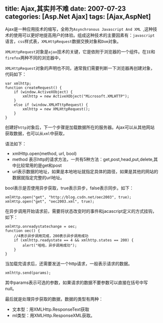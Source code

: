 title:  Ajax,其实并不难
date:  2007-07-23
categories: [Asp.Net Ajax]
tags:  [Ajax,AspNet]
---

Ajax是一种应用技术的缩写，全称为`Asynchronous Javascript And XML `,这种技术的使用可以更好地提高用户的体验。组成这种技术的主要因素有：`javascript`语言，`css`样式表，`XMLHttpRequest`数据交换对象和`Dom`对象。
<!--more-->
`XMLHttpRequest`对象是`ajax`技术的关键，它是依附于浏览器的一个组件。在`IE`和`firefox`两种不同的浏览器中，

`XMLHttpRequest`对象的声明也不同，通常我们需要判断一下浏览器再创建对象，代码如下：

```
var xmlhttp;
function createRequest() {
    if (window.ActiveXObject) {
        xmlhttp = new ActiveXObject("Microsoft.XMLHTTP");
    }
    else if (window.XMLHTttpRequest) {
        xmlhttp = new XMLHttpRequest();
    }
}
```

创建好`http`对象后，下一个步骤是加载数据所在的服务器。Ajax可以从其他网站获取数据，也可以从`xml`中获取，

语法如下：

*   xmlHttp.open(method, url, bool)
*   method 表示http的请求方法，一共有5种方法：get,post,head,put,delete,其中比较常用的是get和post
*   url表示数据的地址，如果是本地地址就指定具体的路径，如果是其他的网站的数据就指定完整的url地址。

bool表示是否使用异步获取，true表示异步，false表示同步。如下：

```
xmlHttp.open("get", "http://blog.csdn.net/oec2003", true);
xmlHttp.open("get", "oec2003.xml", true);
```

在异步调用开始请求前，需要将状态改变时的事件和jacascript定义的方式挂钩，如下：

```
xmlHttp.onreadystatechange = oec;
function oec() {
    //4表示异步调用完成，200表示异步调用成功
    if (xmlhttp.readystate == 4 && xmlhttp.states == 200) {
        alert("哈哈，异步调用成功");
    }
}
```

当加载完请求后，还需要发送一个http请求，一般表示请求的数据。

```
xmlhttp.send(params);
```

其中params表示可选的参数，如果请求的数据不要参数可以直接在括号中写null。

最后就是处理异步获取的数据，数据的类型有两种：

*   文本型：用XMLHttp.ResponseText获取
*   ml类型：用XMLHttp.ResponseXML获取。


